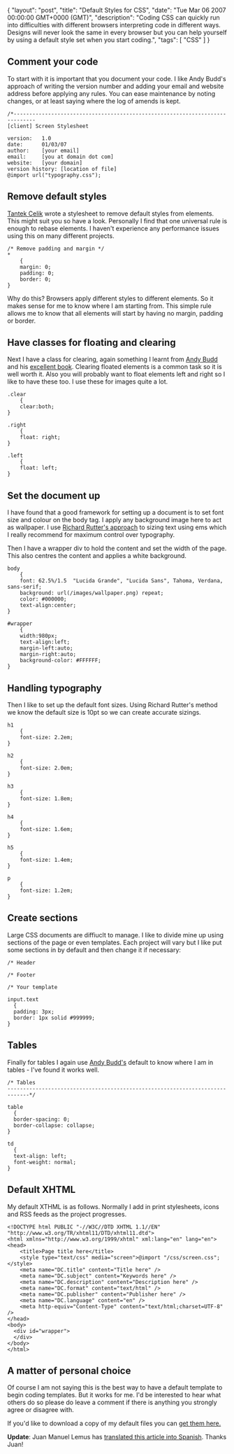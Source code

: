 {
  "layout": "post",
  "title": "Default Styles for CSS",
  "date": "Tue Mar 06 2007 00:00:00 GMT+0000 (GMT)",
  "description": "Coding CSS can quickly run into difficulties with different browsers interpreting code in different ways. Designs will never look the same in every browser but you can help yourself by using a default style set when you start coding.",
  "tags": [
    "CSS"
  ]
}

## Comment your code

To start with it is important that you document your code. I like Andy Budd's approach of writing the version number and adding your email and website address before applying any rules. You can ease maintenance by noting changes, or at least saying where the log of amends is kept. 

    /*----------------------------------------------------------------------------- 
    [client] Screen Stylesheet 

    version:   1.0 
    date:      01/03/07 
    author:    [your email] 
    email:     [you at domain dot com] 
    website:   [your domain] 
    version history: [location of file] 
    @import url("typography.css");

## Remove default styles

[Tantek Celik][1] wrote a stylesheet to remove default styles from elements. This might suit you so have a look. Personally I find that one universal rule is enough to rebase elements. I haven't experience any performance issues using this on many different projects. 

    /* Remove padding and margin */ 
    *  
        { 
        margin: 0; 
        padding: 0; 
        border: 0; 
    }

Why do this? Browsers apply different styles to different elements. So it makes sense for me to know where I am starting from. This simple rule allows me to know that all elements will start by having no margin, padding or border.

## Have classes for floating and clearing

Next I have a class for clearing, again something I learnt from [Andy Budd][2] and his [excellent book][3]. Clearing floated elements is a common task so it is well worth it. Also you will probably want to float elements left and right so I like to have these too. I use these for images quite a lot.  

    .clear 
        { 
        clear:both; 
    } 

    .right 
        { 
        float: right; 
    } 

    .left 
        { 
        float: left; 
    }

## Set the document up

I have found that a good framework for setting up a document is to set font size and colour on the body tag. I apply any background image here to act as wallpaper. I use [Richard Rutter's approach][4] to sizing text using ems which I really recommend for maximum control over typography.

Then I have a wrapper div to hold the content and set the width of the page. This also centres the content and applies a white background. 

    body 
        { 
        font: 62.5%/1.5  "Lucida Grande", "Lucida Sans", Tahoma, Verdana, sans-serif; 
        background: url(/images/wallpaper.png) repeat; 
        color: #000000;     
        text-align:center; 
    } 

    #wrapper 
        {  
        width:980px;  
        text-align:left;   
        margin-left:auto;  
        margin-right:auto;  
        background-color: #FFFFFF; 
    }

## Handling typography

Then I like to set up the default font sizes. Using Richard Rutter's method we know the default size is 10pt so we can create accurate sizings. 

    h1 
        { 
        font-size: 2.2em; 
    } 
         
    h2 
        { 
        font-size: 2.0em;     
    } 
         
    h3 
        { 
        font-size: 1.8em; 
    } 
         
    h4 
        { 
        font-size: 1.6em;     
    } 
         
    h5 
        { 
        font-size: 1.4em;     
    } 
         
    p 
        { 
        font-size: 1.2em;     
    }

## Create sections

Large CSS documents are diffiuclt to manage. I like to divide mine up using sections of the page or even templates. Each project will vary but I like put some sections in by default and then change it if necessary: 

    /* Header 

    /* Footer 

    /* Your template 

    input.text 
      { 
      padding: 3px; 
      border: 1px solid #999999;     
    }

## Tables

Finally for tables I again use [Andy Budd's][2] default to know where I am in tables - I've found it works well. 

    /* Tables  
    -----------------------------------------------------------------------------*/ 

    table 
      {  
      border-spacing: 0; 
      border-collapse: collapse; 
    } 

    td  
      { 
      text-align: left; 
      font-weight: normal; 
    }

## Default XHTML

My default XTHML is as follows. Normally I add in print stylesheets, icons and RSS feeds as the project progresses. 

    <!DOCTYPE html PUBLIC "-//W3C//DTD XHTML 1.1//EN" "http://www.w3.org/TR/xhtml11/DTD/xhtml11.dtd"> 
    <html xmlns="http://www.w3.org/1999/xhtml" xml:lang="en" lang="en"> 
    <head> 
        <title>Page title here</title> 
        <style type="text/css" media="screen">@import "/css/screen.css";</style> 
        <meta name="DC.title" content="Title here" /> 
        <meta name="DC.subject" content="Keywords here" /> 
        <meta name="DC.description" content="Description here" /> 
        <meta name="DC.format" content="text/html" /> 
        <meta name="DC.publisher" content="Publisher here" /> 
        <meta name="DC.language" content="en" /> 
        <meta http-equiv="Content-Type" content="text/html;charset=UTF-8" /> 
    </head> 
    <body> 
      <div id="wrapper"> 
      </div> 
    </body> 
    </html>

## A matter of personal choice

Of course I am not saying this is the best way to have a default template to begin coding templates. But it works for me. I'd be interested to hear what others do so please do leave a comment if there is anything you strongly agree or disagree with. 

If you'd like to download a copy of my default files you can [get them here.][5]

**Update**: Juan Manuel Lemus has [translated this article into Spanish][6]. Thanks Juan!

 [1]: http://tantek.com/log/2004/undohtml.css
 [2]: http://www.andybudd.com/
 [3]: http://www.cssmastery.com/
 [4]: http://clagnut.com/blog/348/
 [5]: http://cdn.shapeshed.com/downloads/default_css.zip
 [6]: http://dotpress.wordpress.com/2007/04/04/css-estilos-por-defecto/

